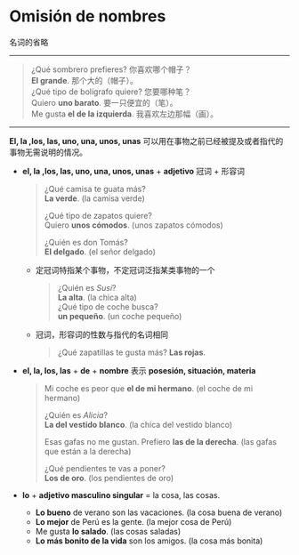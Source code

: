# Omisión de nombres
名词的省略

----

> ¿Qué sombrero prefieres? 你喜欢哪个帽子？<br>
> **El grande**. 那个大的（帽子）。<br>
> ¿Qué tipo de bolígrafo quiere? 您要哪种笔？<br>
> Quiero **uno barato**. 要一只便宜的（笔）。<br>
> Me gusta **el de la izquierda**. 我喜欢左边那幅（画）。

----

**El, la ,los, las, uno, una, unos, unas** 可以用在事物之前已经被提及或者指代的事物无需说明的情况。

- **el, la ,los, las, uno, una, unos, unas** + **adjetivo** 冠词 + 形容词
  > ¿Qué camisa te guata más? <br>
  > **La verde**. (la camisa verde) <br>
  >
  > ¿Qué tipo de zapatos quiere? <br>
  > Quiero **unos cómodos**. (unos zapatos cómodos) <br>
  >
  > ¿Quién es don Tomás? <br>
  > **El delgado**. (el señor delgado)

  - 定冠词特指某个事物，不定冠词泛指某类事物的一个
    > ¿Quién es *Susi*? <br>
    > **La alta**. (la chica alta) <br>
    > ¿Qué tipo de coche busca? <br>
    > **un pequeño**. (un coche pequeño)

  - 冠词，形容词的性数与指代的名词相同
    > ¿Qué zapatillas te gusta más? **Las rojas**.

- **el, la, los, las** + **de** + **nombre** 表示 **posesión, situación, materia**
  > Mi coche es peor que **el de mi hermano**. (el coche de mi hermano) <br>
  >
  > ¿Quién es *Alicia*? <br>
  > **La del vestido blanco**. (la chica del vestido blanco) <br>
  >
  > Esas gafas no me gustan. Prefiero **las de la derecha**. (las gafas que están a la derecha) <br>
  >
  > ¿Qué pendientes te vas a poner? <br>
  > **Los de oro**. (los pendientes de oro)

- **lo** + **adjetivo masculino singular** = la cosa, las cosas.
  - **Lo bueno** de verano son las vacaciones. (la cosa buena de verano)
  - **Lo mejor** de Perú es la gente. (la mejor cosa de Perú)
  - Me gusta **lo salado**. (las cosas saladas)
  - **Lo más bonito de la vida** son los amigos. (la cosa más bonita)
